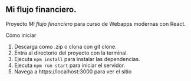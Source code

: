 ## Mi flujo financiero.

Proyecto _Mi flujo financiero_ para curso de Webapps modernas con React.

Cómo iniciar

1. Descarga como .zip o clona con git clone.
2. Entra al directorio del proyecto con la terminal.
3. Ejecuta `npm install` para instalar las dependencias.
4. Ejecuta `npm run start` para iniciar el servidor.
5. Navega a https://localhost:3000 para ver el sitio
